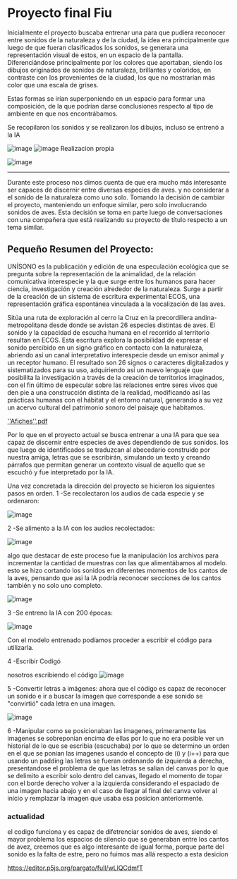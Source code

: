 # Proyecto final Fiu

Inicialmente el proyecto buscaba entrenar una para que pudiera reconocer entre sonidos de la naturaleza y de la ciudad, la idea era principalmente que luego de que fueran clasificados los sonidos, se generara una representación visual de estos, en un espacio de la pantalla. Diferenciándose principalmente por los colores que aportaban, siendo los dibujos originados de sonidos de naturaleza, brillantes y coloridos, en contraste con los provenientes de la ciudad, los que no mostrarían más color que una escala de grises.

Estas formas se irían superponiendo en un espacio para formar una composición, de la que podrían darse conclusiones respecto al tipo de ambiente en que nos encontrábamos.

Se recopilaron los sonidos y se realizaron los dibujos, incluso se entrenó a la IA

![image](https://github.com/Toomanypanchos/audiv027-2023-2/assets/89993556/b3f4ae1f-ac21-483f-ae76-1ab5fd83afa3)
![image](https://github.com/Toomanypanchos/audiv027-2023-2/assets/89993556/84639235-cca9-4164-9a7c-17a7c8d1dc30)
Realizacion propia

![image](https://github.com/Toomanypanchos/audiv027-2023-2/assets/89993556/fe25a88f-8d14-40b8-a40e-869fd54fa781)

---------------------------------------------------------

Durante este proceso nos dimos cuenta de que era mucho más interesante ser capaces de discernir entre diversas especies de aves. y no considerar a el sonido de la naturaleza como uno solo. 
Tomando la decisión de cambiar el proyecto, manteniendo un enfoque similar, pero solo involucrando sonidos de aves.
Esta decisión se toma en parte luego de conversaciones con una compañera que está realizando su proyecto de título respecto a un tema similar.

## Pequeño Resumen del Proyecto:

UNÍSONO es la publicación y edición de una especulación ecológica que se pregunta sobre la representación de la animalidad, de la relación comunicativa interespecie y la que surge entre los humanos para hacer ciencia, investigación y creación alrededor de la naturaleza. Surge a partir de la creación de un sistema de escritura experimental ECOS, una representación gráfica espontánea vinculada a la vocalización de las aves. 

Sitúa una ruta de exploración al cerro la Cruz en la precordillera andina-metropolitana desde donde se avistan 26 especies distintas de aves. El sonido y la capacidad de escucha humana en el recorrido al territorio resultan en ECOS. Esta escritura explora la posibilidad de expresar el sonido percibido en un signo gráfico en contacto con la naturaleza, abriendo así un canal interpretativo interespecie desde un emisor animal y un receptor humano. El resultado son 26 signos o caracteres digitalizados y sistematizados para su uso, adquiriendo así un nuevo lenguaje que posibilita la investigación a través de la creación de territorios imaginados, con el fin último de especular sobre las relaciones entre seres vivos que den pie a una construcción distinta de la realidad, modificando así las prácticas humanas con el hábitat y el entorno natural, generando a su vez un acervo cultural del patrimonio sonoro del paisaje que habitamos. 

[''Afiches''.pdf](https://github.com/Toomanypanchos/audiv027-2023-2/files/13454963/Afiches.pdf)

Por lo que en el proyecto actual se busca entrenar a una IA para que sea capaz de discernir entre especies de aves dependiendo de sus sonidos.
los que luego de identificados se traduzcan al abecedario construido por nuestra amiga, letras que se escribirán, simulando un texto y creando párrafos que permitan generar un contexto visual de aquello que se escuchó y fue interpretado por la IA.

Una vez concretada la dirección del proyecto se hicieron los siguientes pasos en orden.
 1   -Se recolectaron los audios de cada especie y se ordenaron:
 
 ![image](https://github.com/Toomanypanchos/audiv027-2023-2/assets/89993556/77c166fe-c5c6-421c-ad8c-73b8c56cc868)


2   -Se alimento a la IA con los audios recolectados:

![image](https://github.com/Toomanypanchos/audiv027-2023-2/assets/89993556/897a1bb3-075d-4401-97a0-b23678c7f038)

algo que destacar de este proceso fue la manipulación los archivos para incrementar la cantidad de muestras con las que alimentábamos al modelo.
esto se hizo cortando los sonidos en diferentes momentos de los cantos de la aves, pensando que asi la IA podría reconocer secciones de los cantos también y no solo uno completo.

![image](https://github.com/Toomanypanchos/audiv027-2023-2/assets/89993556/b7fcf260-b4ce-4a5f-b97d-ef5ccffe986d)

3   -Se entreno la IA con 200 épocas:

![image](https://github.com/Toomanypanchos/audiv027-2023-2/assets/89993556/99fb5783-a7b6-4518-a080-1f33ccabffdd)

Con el modelo entrenado podíamos proceder a escribir el código para utilizarla.

4   -Escribir Codigó

nosotros escribiendo el código 
![image](https://github.com/Toomanypanchos/audiv027-2023-2/assets/89993556/fa755f33-4ae5-4cc9-932b-202aea8a0075)



5   -Convertir letras a imágenes:
ahora que el código es capaz de reconocer un sonido e ir a buscar la imagen que corresponde a ese sonido se "convirtió" cada letra en una imagen.

![image](https://github.com/Toomanypanchos/audiv027-2023-2/assets/89993556/a7378acf-6e8e-4205-889e-672158e7febb)

6   -Manipular como se posicionaban las imagenes, primeramente las imagenes se sobreponian encima de ellas por lo que no era posible ver un historial de lo que se escribia (escuchaba) por lo que se determino un orden en el que se ponian las imagenes usando el concepto de (i) y (i++) para que usando un padding las letras se fueran ordenando de izquierda a derecha, presentandose el problema de que las letras se salian del canvas por lo que se delimito a escribir solo dentro del canvas, llegado el momento de topar con el borde derecho volver a la izquierda considerando el espaciado de una imagen hacia abajo y en el caso de llegar al final del canva volver al inicio y remplazar la imagen que usaba esa posicion anteriormente.

### actualidad 
el codigo funciona y es capaz de difetrenciar sonidos de aves, siendo el mayor problema los espacios de silencio que se generaban entre los cantos de avez, creemos que es algo interesante de igual forma, porque parte del sonido es la falta de estre, pero no fuimos mas allá respecto a esta desicion 

https://editor.p5js.org/pargato/full/wLlQCdmfT


